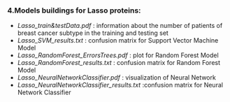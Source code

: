 ### 4.Models buildings for Lasso proteins:
* *Lasso_train&testData.pdf* : information about the number of patients of breast cancer subtype in the training and testing set
* *Lasso_SVM_results.txt* : confusion matrix for Support Vector Machine Model
* *Lasso_RandomForest_ErrorsTrees.pdf* : plot for Random Forest Model
* *Lasso_RandomForest_results.txt* : confusion matrix for Random Forest Model
* *Lasso_NeuralNetworkClassifier.pdf* : visualization of Neural Network
* *Lasso_NeuralNetworkClassifier_results.txt* :confusion matrix for Neural Network Classifier
